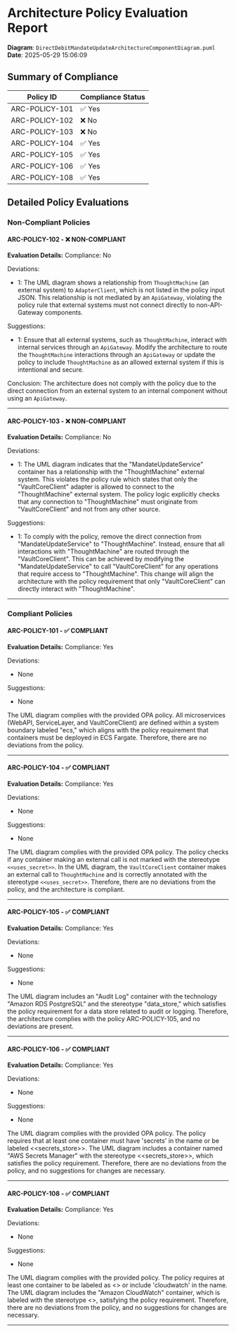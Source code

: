 # Architecture Policy Evaluation Report

**Diagram**: `DirectDebitMandateUpdateArchitectureComponentDiagram.puml`
**Date**: 2025-05-29 15:06:09

## Summary of Compliance

| Policy ID      | Compliance Status |
|----------------|-------------------|
| ARC-POLICY-101      | ✅ Yes    |
| ARC-POLICY-102      | ❌ No    |
| ARC-POLICY-103      | ❌ No    |
| ARC-POLICY-104      | ✅ Yes    |
| ARC-POLICY-105      | ✅ Yes    |
| ARC-POLICY-106      | ✅ Yes    |
| ARC-POLICY-108      | ✅ Yes    |

## Detailed Policy Evaluations

### Non-Compliant Policies

#### ARC-POLICY-102 - ❌ NON-COMPLIANT

**Evaluation Details:**
Compliance: No

Deviations:
- 1: The UML diagram shows a relationship from `ThoughtMachine` (an external system) to `AdapterClient`, which is not listed in the policy input JSON. This relationship is not mediated by an `ApiGateway`, violating the policy rule that external systems must not connect directly to non-API-Gateway components.

Suggestions:
- 1: Ensure that all external systems, such as `ThoughtMachine`, interact with internal services through an `ApiGateway`. Modify the architecture to route the `ThoughtMachine` interactions through an `ApiGateway` or update the policy to include `ThoughtMachine` as an allowed external system if this is intentional and secure.

Conclusion: The architecture does not comply with the policy due to the direct connection from an external system to an internal component without using an `ApiGateway`.

---

#### ARC-POLICY-103 - ❌ NON-COMPLIANT

**Evaluation Details:**
Compliance: No

Deviations:
- 1: The UML diagram indicates that the "MandateUpdateService" container has a relationship with the "ThoughtMachine" external system. This violates the policy rule which states that only the "VaultCoreClient" adapter is allowed to connect to the "ThoughtMachine" external system. The policy logic explicitly checks that any connection to "ThoughtMachine" must originate from "VaultCoreClient" and not from any other source.

Suggestions:
- 1: To comply with the policy, remove the direct connection from "MandateUpdateService" to "ThoughtMachine". Instead, ensure that all interactions with "ThoughtMachine" are routed through the "VaultCoreClient". This can be achieved by modifying the "MandateUpdateService" to call "VaultCoreClient" for any operations that require access to "ThoughtMachine". This change will align the architecture with the policy requirement that only "VaultCoreClient" can directly interact with "ThoughtMachine".

---

### Compliant Policies

#### ARC-POLICY-101 - ✅ COMPLIANT

**Evaluation Details:**
Compliance: Yes

Deviations:
- None

Suggestions:
- None

The UML diagram complies with the provided OPA policy. All microservices (WebAPI, ServiceLayer, and VaultCoreClient) are defined within a system boundary labeled "ecs," which aligns with the policy requirement that containers must be deployed in ECS Fargate. Therefore, there are no deviations from the policy.

---

#### ARC-POLICY-104 - ✅ COMPLIANT

**Evaluation Details:**
Compliance: Yes

Deviations:
- None

Suggestions:
- None

The UML diagram complies with the provided OPA policy. The policy checks if any container making an external call is not marked with the stereotype `<<uses_secret>>`. In the UML diagram, the `VaultCoreClient` container makes an external call to `ThoughtMachine` and is correctly annotated with the stereotype `<<uses_secret>>`. Therefore, there are no deviations from the policy, and the architecture is compliant.

---

#### ARC-POLICY-105 - ✅ COMPLIANT

**Evaluation Details:**
Compliance: Yes

Deviations:
- None

Suggestions:
- None

The UML diagram includes an "Audit Log" container with the technology "Amazon RDS PostgreSQL" and the stereotype "data_store," which satisfies the policy requirement for a data store related to audit or logging. Therefore, the architecture complies with the policy ARC-POLICY-105, and no deviations are present.

---

#### ARC-POLICY-106 - ✅ COMPLIANT

**Evaluation Details:**
Compliance: Yes

Deviations:
- None

Suggestions:
- None

The UML diagram complies with the provided OPA policy. The policy requires that at least one container must have 'secrets' in the name or be labeled <<secrets_store>>. The UML diagram includes a container named "AWS Secrets Manager" with the stereotype <<secrets_store>>, which satisfies the policy requirement. Therefore, there are no deviations from the policy, and no suggestions for changes are necessary.

---

#### ARC-POLICY-108 - ✅ COMPLIANT

**Evaluation Details:**
Compliance: Yes

Deviations:
- None

Suggestions:
- None

The UML diagram complies with the provided policy. The policy requires at least one container to be labeled as <<observability>> or include 'cloudwatch' in the name. The UML diagram includes the "Amazon CloudWatch" container, which is labeled with the stereotype <<observability>>, satisfying the policy requirement. Therefore, there are no deviations from the policy, and no suggestions for changes are necessary.

---

